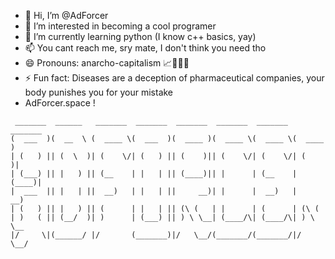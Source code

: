 - 👋 Hi, I’m @AdForcer
- 👀 I’m interested in becoming a cool programer
- 🌱 I’m currently learning python (I know c++ basics, yay)
- 📫 You cant reach me, sry mate, I don't think you need tho
- 😄 Pronouns: anarcho-capitalism 📈🤝🏴💛
- ⚡ Fun fact: Diseases are a deception of pharmaceutical companies, your body punishes you for your mistake
- AdForcer.space !
```
 _______  ______   _______  _______  _______  _______  _______  _______ 
(  ___  )(  __  \ (  ____ \(  ___  )(  ____ )(  ____ \(  ____ \(  ____ )
| (   ) || (  \  )| (    \/| (   ) || (    )|| (    \/| (    \/| (    )|
| (___) || |   ) || (__    | |   | || (____)|| |      | (__    | (____)|
|  ___  || |   | ||  __)   | |   | ||     __)| |      |  __)   |     __)
| (   ) || |   ) || (      | |   | || (\ (   | |      | (      | (\ (   
| )   ( || (__/  )| )      | (___) || ) \ \__| (____/\| (____/\| ) \ \__
|/     \|(______/ |/       (_______)|/   \__/(_______/(_______/|/   \__/
```

